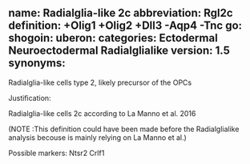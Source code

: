 name: Radialglia-like 2c
abbreviation: Rgl2c
definition: +Olig1 +Olig2 +Dll3 -Aqp4 -Tnc
go:
shogoin: 
uberon:
categories: Ectodermal Neuroectodermal Radialglialike
version: 1.5
synonyms:
---

Radialglia-like cells type 2, likely precursor of the OPCs

Justification:

Radialglia-like cells 2c according to La Manno et al. 2016

(NOTE :This definition could have been made before the Radialglialike analysis becouse is mainly relying on La Manno et al.)

Possible markers:
Ntsr2 Crlf1